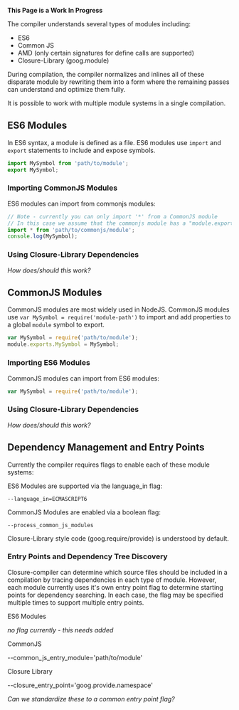 **This Page is a Work In Progress**

The compiler understands several types of modules including:

 * ES6
 * Common JS
 * AMD (only certain signatures for define calls are supported)
 * Closure-Library (goog.module)

During compilation, the compiler normalizes and inlines all of these disparate module by rewriting them into a form where the remaining passes can understand and optimize them fully.

It is possible to work with multiple module systems in a single compilation.

## ES6 Modules

In ES6 syntax, a module is defined as a file. ES6 modules use `import` and `export` statements to include and expose symbols.

```JavaScript
import MySymbol from 'path/to/module';
export MySymbol;
```

### Importing CommonJS Modules

ES6 modules can import from commonjs modules:

```JavaScript
// Note - currently you can only import '*' from a CommonJS module
// In this case we assume that the commonjs module has a "module.exports = { MySymbol: foo }" statement
import * from 'path/to/commonjs/module';
console.log(MySymbol);
```

### Using Closure-Library Dependencies

*How does/should this work?*

## CommonJS Modules
CommonJS modules are most widely used in NodeJS. CommonJS modules use `var MySymbol = require('module-path')` to import and add properties to a global `module` symbol to export.

```JavaScript
var MySymbol = require('path/to/module');
module.exports.MySymbol = MySymbol;
```

### Importing ES6 Modules

CommonJS modules can import from ES6 modules:

```JavaScript
var MySymbol = require('path/to/module');
```

### Using Closure-Library Dependencies

*How does/should this work?*

## Dependency Management and Entry Points
Currently the compiler requires flags to enable each of these module systems:

ES6 Modules are supported via the language_in flag:

    --language_in=ECMASCRIPT6

CommonJS Modules are enabled via a boolean flag:

    --process_common_js_modules

Closure-Library style code (goog.require/provide) is understood by default.

### Entry Points and Dependency Tree Discovery

Closure-compiler can determine which source files should be included in a compilation by tracing dependencies in each type of module. However, each module currently uses it's own entry point flag to determine starting points for dependency searching. In each case, the flag may be specified multiple times to support multiple entry points.

ES6 Modules

   *no flag currently - this needs added*

CommonJS

  --common_js_entry_module='path/to/module'

Closure Library

  --closure_entry_point='goog.provide.namespace'

*Can we standardize these to a common entry point flag?*